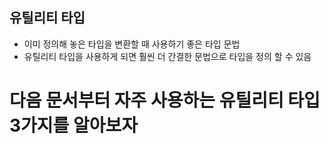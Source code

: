 ## 유틸리티 타입

- 이미 정의해 놓은 타입을 변환할 때 사용하기 좋은 타입 문법
- 유틸리티 타입을 사용하게 되면 훨씬 더 간결한 문법으로 타입을 정의 할 수 있음

# 다음 문서부터 자주 사용하는 유틸리티 타입 3가지를 알아보자

